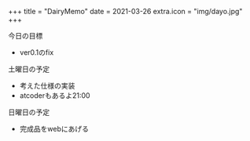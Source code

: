 +++
title = "DairyMemo"
date = 2021-03-26
extra.icon = "img/dayo.jpg"
+++

今日の目標

- ver0.1のfix

土曜日の予定
- 考えた仕様の実装
- atcoderもあるよ21:00

日曜日の予定
- 完成品をwebにあげる
